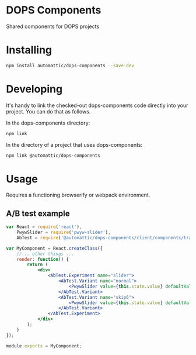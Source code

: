 DOPS Components
===============

Shared components for DOPS projects

# Installing

```bash
npm install automattic/dops-components --save-dev
```

# Developing

It's handy to link the checked-out dops-components code directly into your project. You can do that as follows.

In the dops-components directory:

```bash
npm link
```

In the directory of a project that uses dops-components:

```bash
npm link @automattic/dops-components
```

# Usage

Requires a functioning browserify or webpack environment.

## A/B test example

```jsx
var React = require('react'),
	PwywSlider = require('pwyw-slider'),
	AbTest = require('@automattic/dops-components/client/components/tracks-ab-test');

var MyComponent = React.createClass({
	//... other things ...
	render: function() {
		return (
			<div>
				<AbTest.Experiment name="slider">
					<AbTest.Variant name="normal">
						<PwywSlider value={this.state.value} defaultValue={this.props.defaultQty} onChange={this.handlePwywChange} interval={this.props.interval}/>
					</AbTest.Variant>
					<AbTest.Variant name="skip6">
						<PwywSlider value={this.state.value} defaultValue={this.props.defaultQty} skipValues={[6]} onChange={this.handlePwywChange} interval={this.props.interval}/>
					</AbTest.Variant>
				</AbTest.Experiment>
			</div>
		);
	}
});

module.exports = MyComponent;
```